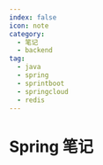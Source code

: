 ```yaml
---
index: false
icon: note
category:
  - 笔记
  - backend
tag:
  - java
  - spring
  - sprintboot
  - springcloud
  - redis
---
```


# Spring 笔记
